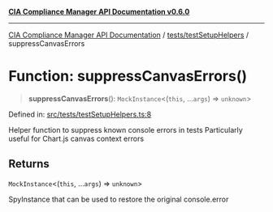 [**CIA Compliance Manager API Documentation v0.6.0**](../../../README.md)

***

[CIA Compliance Manager API Documentation](../../../modules.md) / [tests/testSetupHelpers](../README.md) / suppressCanvasErrors

# Function: suppressCanvasErrors()

> **suppressCanvasErrors**(): `MockInstance`\<(`this`, ...`args`) => `unknown`\>

Defined in: [src/tests/testSetupHelpers.ts:8](https://github.com/Hack23/cia-compliance-manager/blob/32fe683007dd7fe1aa6b244d2353e60fab4f51de/src/tests/testSetupHelpers.ts#L8)

Helper function to suppress known console errors in tests
Particularly useful for Chart.js canvas context errors

## Returns

`MockInstance`\<(`this`, ...`args`) => `unknown`\>

SpyInstance that can be used to restore the original console.error
